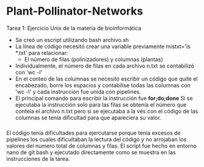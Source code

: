 # Plant-Pollinator-Networks
Tarea 1: Ejercicio Unix de la materia de bioinformática
- Se creó un escript utilizando bash archivo.sh
- La línea de código necesitó crear una variable previamente mistxt='ls *.txt' para relacionar:
	- El número de filas (polinizadores) y columnas (plantas)
- Individualmente, el número de filas en cada archivo n.txt se contabilizó con 'wc -l'
- En el conteo de las columnas se necesitó escribir un código que quite el encabezado, borre los espacios y contabilise todas las columnas con 'wc -l' y cada instrucción fue unida con pipelines.
- El principal comando para escribir la instrucción fue **for;do;done**
Si se ejecutaba la instrucción solo para las filas se obtenía el número que conteía el archivo n.txt pero si se ejecutaba a la vés con el código de las columnas se tenía dificultad para que apareciera su valor.

###
El código tenía dificultades para ejercutarse porque tenía excesos de pipelines los cuales dificultaban la lectura del código y no arrojaban los valores del numero total de columnas y filas.
El script fue hecho en entorno nano de git bash y ejecutado directamente como se muestra en las instrucciones de la tarea.
###

